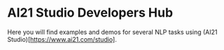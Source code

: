 # AI21 Studio Developers Hub

Here you will find examples and demos for several NLP tasks using (AI21 Studio)[https://www.ai21.com/studio].
